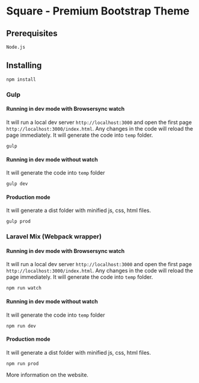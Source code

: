 # Square - Premium Bootstrap Theme

## Prerequisites

```
Node.js
```

## Installing

```
npm install
```

### Gulp
#### Running in dev mode with Browsersync watch

It will run a local dev server `http://localhost:3000` and open the first page `http://localhost:3000/index.html`.
Any changes in the code will reload the page immediately. It will generate the code into `temp` folder.
```
gulp
```

#### Running in dev mode without watch

It will generate the code into `temp` folder

```
gulp dev
```

#### Production mode

It will generate a dist folder with minified js, css, html files.

```
gulp prod
```
### Laravel Mix (Webpack wrapper)
#### Running in dev mode with Browsersync watch

It will run a local dev server `http://localhost:3000` and open the first page `http://localhost:3000/index.html`.
Any changes in the code will reload the page immediately. It will generate the code into `temp` folder.
```
npm run watch
```

#### Running in dev mode without watch

It will generate the code into `temp` folder

```
npm run dev
```

#### Production mode

It will generate a dist folder with minified js, css, html files.

```
npm run prod
```

More information on the website.